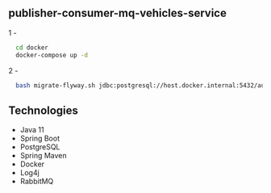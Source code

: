 ## publisher-consumer-mq-vehicles-service

1 -

```sh
  cd docker
  docker-compose up -d
```

2 -

```sh
  bash migrate-flyway.sh jdbc:postgresql://host.docker.internal:5432/auto_maia_cli auto_maia_cli auto_maia_cli
```

## Technologies

- Java 11
- Spring Boot 
- PostgreSQL
- Spring Maven
- Docker
- Log4j
- RabbitMQ

